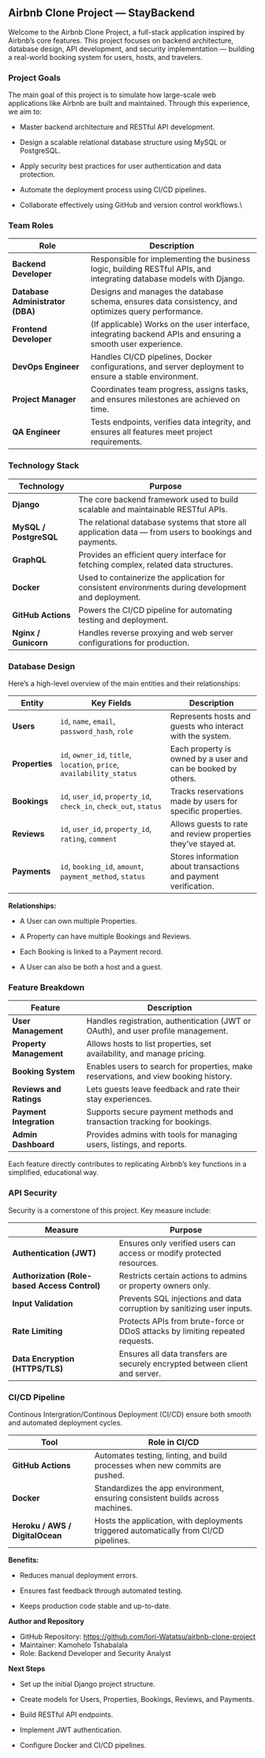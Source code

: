 ## Airbnb Clone Project — StayBackend

Welcome to the Airbnb Clone Project, a full-stack application inspired by Airbnb’s core features.
This project focuses on backend architecture, database design, API development, and security implementation — building a real-world booking system for users, hosts, and travelers.

### Project Goals

The main goal of this project is to simulate how large-scale web applications like Airbnb are built and maintained.
Through this experience, we aim to:

- Master backend architecture and RESTful API development.

- Design a scalable relational database structure using MySQL or PostgreSQL.

- Apply security best practices for user authentication and data protection.

- Automate the deployment process using CI/CD pipelines.

- Collaborate effectively using GitHub and version control workflows.\

### Team Roles
| Role                             | Description                                                                                                          |
| -------------------------------- | -------------------------------------------------------------------------------------------------------------------- |
| **Backend Developer**            | Responsible for implementing the business logic, building RESTful APIs, and integrating database models with Django. |
| **Database Administrator (DBA)** | Designs and manages the database schema, ensures data consistency, and optimizes query performance.                  |
| **Frontend Developer**           | (If applicable) Works on the user interface, integrating backend APIs and ensuring a smooth user experience.         |
| **DevOps Engineer**              | Handles CI/CD pipelines, Docker configurations, and server deployment to ensure a stable environment.                |
| **Project Manager**              | Coordinates team progress, assigns tasks, and ensures milestones are achieved on time.                               |
| **QA Engineer**                  | Tests endpoints, verifies data integrity, and ensures all features meet project requirements.                        |

### Technology Stack
| Technology             | Purpose                                                                                                |
| ---------------------- | ------------------------------------------------------------------------------------------------------ |
| **Django**             | The core backend framework used to build scalable and maintainable RESTful APIs.                       |
| **MySQL / PostgreSQL** | The relational database systems that store all application data — from users to bookings and payments. |
| **GraphQL**            | Provides an efficient query interface for fetching complex, related data structures.                   |
| **Docker**             | Used to containerize the application for consistent environments during development and deployment.    |
| **GitHub Actions**     | Powers the CI/CD pipeline for automating testing and deployment.                                       |
| **Nginx / Gunicorn**   | Handles reverse proxying and web server configurations for production.                                 |

### Database Design

Here’s a high-level overview of the main entities and their relationships:

| Entity         | Key Fields                                                            | Description                                                     |
| -------------- | --------------------------------------------------------------------- | --------------------------------------------------------------- |
| **Users**      | `id`, `name`, `email`, `password_hash`, `role`                        | Represents hosts and guests who interact with the system.       |
| **Properties** | `id`, `owner_id`, `title`, `location`, `price`, `availability_status` | Each property is owned by a user and can be booked by others.   |
| **Bookings**   | `id`, `user_id`, `property_id`, `check_in`, `check_out`, `status`     | Tracks reservations made by users for specific properties.      |
| **Reviews**    | `id`, `user_id`, `property_id`, `rating`, `comment`                   | Allows guests to rate and review properties they’ve stayed at.  |
| **Payments**   | `id`, `booking_id`, `amount`, `payment_method`, `status`              | Stores information about transactions and payment verification. |

**Relationships:**

- A User can own multiple Properties.

- A Property can have multiple Bookings and Reviews.

- Each Booking is linked to a Payment record.

- A User can also be both a host and a guest.

### Feature Breakdown

| Feature                 | Description                                                                          |
| ----------------------- | ------------------------------------------------------------------------------------ |
| **User Management**     | Handles registration, authentication (JWT or OAuth), and user profile management.    |
| **Property Management** | Allows hosts to list properties, set availability, and manage pricing.               |
| **Booking System**      | Enables users to search for properties, make reservations, and view booking history. |
| **Reviews and Ratings** | Lets guests leave feedback and rate their stay experiences.                          |
| **Payment Integration** | Supports secure payment methods and transaction tracking for bookings.               |
| **Admin Dashboard**     | Provides admins with tools for managing users, listings, and reports.                |

Each feature directly contributes to replicating Airbnb’s key functions in a simplified, educational way.

### API Security

Security is a cornerstone of this project. Key measure include:

| Measure                                       | Purpose                                                                       |
| --------------------------------------------- | ----------------------------------------------------------------------------- |
| **Authentication (JWT)**                      | Ensures only verified users can access or modify protected resources.         |
| **Authorization (Role-based Access Control)** | Restricts certain actions to admins or property owners only.                  |
| **Input Validation**                          | Prevents SQL injections and data corruption by sanitizing user inputs.        |
| **Rate Limiting**                             | Protects APIs from brute-force or DDoS attacks by limiting repeated requests. |
| **Data Encryption (HTTPS/TLS)**               | Ensures all data transfers are securely encrypted between client and server.  |

### CI/CD Pipeline

Continous Intergration/Continous Deployment (CI/CD) ensure both smooth and automated deployment cycles.

| Tool                            | Role in CI/CD                                                                         |
| ------------------------------- | ------------------------------------------------------------------------------------- |
| **GitHub Actions**              | Automates testing, linting, and build processes when new commits are pushed.          |
| **Docker**                      | Standardizes the app environment, ensuring consistent builds across machines.         |
| **Heroku / AWS / DigitalOcean** | Hosts the application, with deployments triggered automatically from CI/CD pipelines. |

**Benefits:**

- Reduces manual deployment errors.

- Ensures fast feedback through automated testing.

- Keeps production code stable and up-to-date.

**Author and Repository**

- GitHub Repository: https://github.com/Iori-Watatsu/airbnb-clone-project
- Maintainer: Kamohelo Tshabalala
- Role: Backend Developer and Security Analyst

**Next Steps**

- Set up the initial Django project structure.

- Create models for Users, Properties, Bookings, Reviews, and Payments.

- Build RESTful API endpoints.

- Implement JWT authentication.

- Configure Docker and CI/CD pipelines.